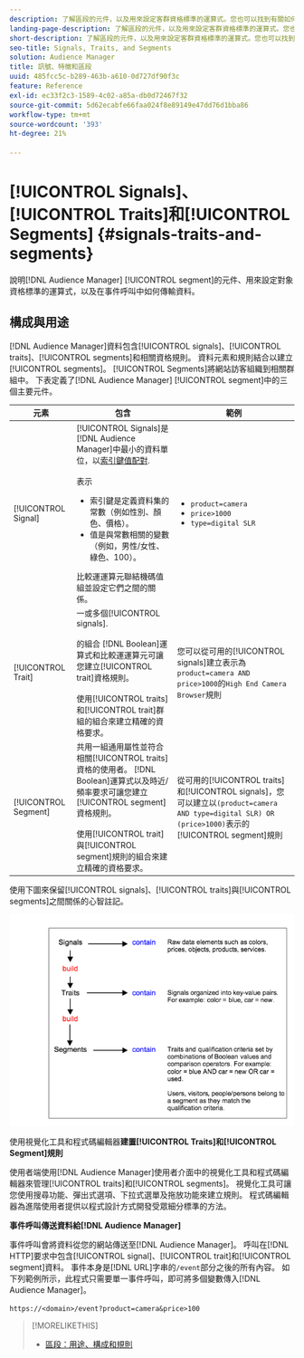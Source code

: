 ```yaml
---
description: 了解區段的元件，以及用來設定客群資格標準的運算式。您也可以找到有關如何傳輸資料的資訊。
landing-page-description: 了解區段的元件，以及用來設定客群資格標準的運算式。您也可以找到有關如何傳輸資料的資訊。
short-description: 了解區段的元件，以及用來設定客群資格標準的運算式。您也可以找到有關如何傳輸資料的資訊。
seo-title: Signals, Traits, and Segments
solution: Audience Manager
title: 訊號、特徵和區段
uuid: 485fcc5c-b289-463b-a610-0d727df90f3c
feature: Reference
exl-id: ec33f2c3-1589-4c02-a85a-db0d72467f32
source-git-commit: 5d62ecabfe66faa024f8e89149e47dd76d1bba86
workflow-type: tm+mt
source-wordcount: '393'
ht-degree: 21%

---
```


# [!UICONTROL Signals]、[!UICONTROL Traits]和[!UICONTROL Segments] {#signals-traits-and-segments}

說明[!DNL Audience Manager] [!UICONTROL segment]的元件、用來設定對象資格標準的運算式，以及在事件呼叫中如何傳輸資料。

## 構成與用途

[!DNL Audience Manager]資料包含[!UICONTROL signals]、[!UICONTROL traits]、[!UICONTROL segments]和相關資格規則。 資料元素和規則結合以建立[!UICONTROL segments]。 [!UICONTROL Segments]將網站訪客組織到相關群組中。 下表定義了[!DNL Audience Manager] [!UICONTROL segment]中的三個主要元件。

| 元素 | 包含 | 範例 |
|---|---|---|
| [!UICONTROL Signal] | [!UICONTROL Signals]是[!DNL Audience Manager]中最小的資料單位，以[索引鍵值配對](../reference/key-value-pairs-explained.md).<br><br>表示<ul><li>索引鍵是定義資料集的常數（例如性別、顏色、價格）。</li><li>值是與常數相關的變數（例如，男性/女性、綠色、100）。</li></ul>比較運運算元聯結機碼值組並設定它們之間的關係。 | <ul><li>`product=camera`</li><li>`price>1000`</li><li>`type=digital SLR`</li></ul> |
| [!UICONTROL Trait] | 一或多個[!UICONTROL signals].<br><br>的組合 [!DNL Boolean]運算式和比較運運算元可讓您建立[!UICONTROL trait]資格規則。 <br><br>使用[!UICONTROL traits]和[!UICONTROL trait]群組的組合來建立精確的資格要求。 | 您可以從可用的[!UICONTROL signals]建立表示為`product=camera AND price>1000`的`High End Camera Browser`規則 |
| [!UICONTROL Segment] | 共用一組通用屬性並符合相關[!UICONTROL traits]資格的使用者。 [!DNL Boolean]運算式以及時近/頻率要求可讓您建立[!UICONTROL segment]資格規則。<br><br>使用[!UICONTROL trait]與[!UICONTROL segment]規則的組合來建立精確的資格要求。 | 從可用的[!UICONTROL traits]和[!UICONTROL signals]，您可以建立以`(product=camera AND type=digital SLR) OR (price>1000)`表示的[!UICONTROL segment]規則 |

使用下圖來保留[!UICONTROL signals]、[!UICONTROL traits]與[!UICONTROL segments]之間關係的心智註記。

![](assets/signals-traits-segments.png)

使用視覺化工具和程式碼編輯器&#x200B;**建置[!UICONTROL Traits]和[!UICONTROL Segment]規則**

使用者端使用[!DNL Audience Manager]使用者介面中的視覺化工具和程式碼編輯器來管理[!UICONTROL traits]和[!UICONTROL segments]。 視覺化工具可讓您使用搜尋功能、彈出式選項、下拉式選單及拖放功能來建立規則。 程式碼編輯器為進階使用者提供以程式設計方式開發受眾細分標準的方法。

**事件呼叫傳送資料給[!DNL Audience Manager]**

事件呼叫會將資料從您的網站傳送至[!DNL Audience Manager]。 呼叫在[!DNL HTTP]要求中包含[!UICONTROL signal]、[!UICONTROL trait]和[!UICONTROL segment]資料。 事件本身是[!DNL URL]字串的`/event`部分之後的所有內容。 如下列範例所示，此程式只需要單一事件呼叫，即可將多個變數傳入[!DNL Audience Manager]。

`https://<domain>/event?product=camera&price>100`

>[!MORELIKETHIS]
>
>* [區段：用途、構成和規則](../features/segments/segments-purpose.md)
